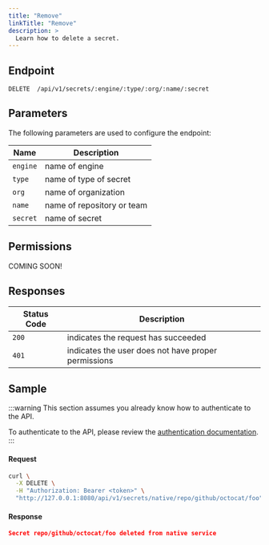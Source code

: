 ```yaml
---
title: "Remove"
linkTitle: "Remove"
description: >
  Learn how to delete a secret.
---
```


## Endpoint

```
DELETE  /api/v1/secrets/:engine/:type/:org/:name/:secret
```

## Parameters

The following parameters are used to configure the endpoint:

| Name     | Description                |
| -------- | -------------------------- |
| `engine` | name of engine             |
| `type`   | name of type of secret     |
| `org`    | name of organization       |
| `name`   | name of repository or team |
| `secret` | name of secret             |

## Permissions

COMING SOON!

## Responses

| Status Code | Description                                         |
| ----------- | --------------------------------------------------- |
| `200`       | indicates the request has succeeded                 |
| `401`       | indicates the user does not have proper permissions |

## Sample

:::warning
This section assumes you already know how to authenticate to the API.

To authenticate to the API, please review the [authentication documentation](/docs/reference/api/authentication/).
:::

#### Request

```sh
curl \
  -X DELETE \
  -H "Authorization: Bearer <token>" \
  "http://127.0.0.1:8080/api/v1/secrets/native/repo/github/octocat/foo"
```

#### Response

```json
Secret repo/github/octocat/foo deleted from native service
```
